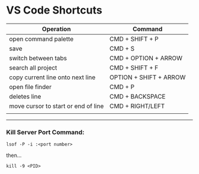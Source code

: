 # VS Code Shortcuts

|Operation|Command|
|---|---|
|open command palette|CMD + SHIFT + P|
|save|CMD + S|
|switch between tabs|CMD + OPTION + ARROW|
|search all project|CMD + SHIFT + F|
|copy current line onto next line|OPTION + SHIFT + ARROW|
|open file finder|CMD + P|
|deletes line|CMD + BACKSPACE|
|move cursor to start or end of line|CMD + RIGHT/LEFT|
|||


---------------

### Kill Server Port Command:

`lsof -P -i :<port number>`

then... 

`kill -9 <PID>`